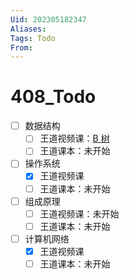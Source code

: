 ```yaml
---
Uid: 202305182347
Aliases: 
Tags: Todo
From: 
---
```

# 408_Todo

- [ ] 数据结构
  - [ ] 王道视频课：[B 树](https://www.bilibili.com/video/BV1b7411N798?p=72&vd_source=87dfd9b43712abc331544c4820fa4a87)
  - [ ] 王道课本：未开始
- [ ] 操作系统
  - [x] 王道视频课
  - [ ] 王道课本：未开始
- [ ] 组成原理
  - [ ] 王道视频课：未开始
  - [ ] 王道课本：未开始
- [ ] 计算机网络
  - [x] 王道视频课
  - [ ] 王道课本：未开始
